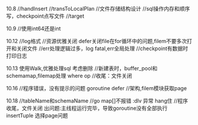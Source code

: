 10.8
//handInsert
//transToLocalPlan
//文件存储结构设计
//sql操作内存和顺序写，checkpoint点写文件
//target

10.9
//使用int64还是int

10.12
//log格式
//资源优雅关闭 defer关闭file在for循环中的问题,filem不要多次打开和关闭文件
//err处理逻辑过多，log fatal,err全局处理
//checkpoint有数据时打印日志

10.13
使用Walk,优雅处理sql
考虑删除
//新建表时，buffer_pool和schemamap,filemap处理
where op
//收尾：文件关闭

10.16
//程序错误，没有提示的问题 goroutine defer
//架构,filem模块获取page

10.18
//tableName和schemaName
//go map[]不报错 :dlv 异常 hang住
//程序收尾，文件关闭 出问题:主线程运行完毕，导致goroutine没有全部执行
insertTuple 选择page问题
